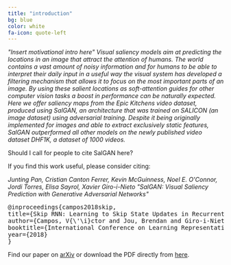 ```yaml
---
title: "introduction"
bg: blue
color: white
fa-icon: quote-left
---
```


*"Insert motivational intro here" Visual saliency models aim at predicting the locations in an image that attract the attention of humans. The world contains a vast amount of noisy information and for humans to be able to interpret their daily input in a useful way the visual system has developed a filtering mechanism that allows it to focus on the most important parts of an image. By using these salient locations as soft-attention guides for other computer vision tasks a boost in performance can be naturally expected. Here we offer saliency maps from the Epic Kitchens video dataset, produced using SalGAN, an architecture that was trained on SALICON (an image dataset) using adversarial training. Despite it being originally implemented for images and able to extract exclusively static features, SalGAN outperformed all other models on the newly published video dataset DHF1K, a dataset of 1000 videos.*


Should I call for people to cite SalGAN here?

If you find this work useful, please consider citing:

<i>
Junting Pan, Cristian Canton Ferrer, Kevin McGuinness, Noel E. O'Connor, Jordi Torres, Elisa Sayrol, Xavier Giro-i-Nieto "SalGAN: Visual Saliency Prediction with Generative Adversarial Networks"
</i>

<pre>
@inproceedings{campos2018skip,
title={Skip RNN: Learning to Skip State Updates in Recurrent Neural Networks},
author={Campos, V{\'\i}ctor and Jou, Brendan and Giro-i-Nieto, Xavier and Torres, Jordi and Chang, Shih-Fu},
booktitle={International Conference on Learning Representations},
year={2018}
}
</pre>



Find our paper on [arXiv](https://arxiv.org/abs/1708.06834) or download the PDF directly from [here](https://github.com/imatge-upc/skiprnn-2017-telecombcn/raw/master/paper.pdf).
